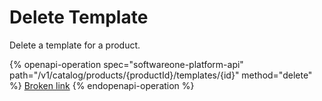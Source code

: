 # Delete Template

Delete a template for a product.

{% openapi-operation spec="softwareone-platform-api" path="/v1/catalog/products/{productId}/templates/{id}" method="delete" %}
[Broken link](broken-reference)
{% endopenapi-operation %}
